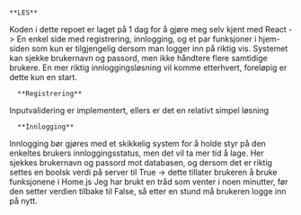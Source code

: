       
                                                                        **LES**
												               											
Koden i dette repoet er laget på 1 dag for å gjøre meg selv kjent med React -> En enkel side med registrering, innlogging, og et par funksjoner i hjem-siden som kun er tilgjengelig dersom man logger inn på riktig vis. Systemet kan sjekke brukernavn og passord, men ikke håndtere flere samtidige brukere. En mer riktig innloggingsløsning vil komme etterhvert, foreløpig er dette kun en start. 



      **Registrering**
Inputvalidering er implementert, ellers er det en relativt simpel løsning 



      **Innlogging**
Innlogging bør gjøres med et skikkelig system for å holde styr på den enkeltes brukers innloggingsstatus, men det vil ta mer tid å lage. Her sjekkes brukernavn og passord mot databasen, og dersom det er riktig settes en boolsk verdi på server til True -> dette tillater brukeren å bruke funksjonene i Home.js
Jeg har brukt en tråd som venter i noen minutter, før den setter verdien tilbake til False, så etter en stund må brukeren logge inn på nytt. 


